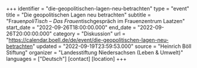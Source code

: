 +++
identifier = "die-geopolitischen-lagen-neu-betrachten"
type = "event"
title = "Die geopolitischen Lagen neu betrachten"
subtitle = "Frauen*poliTisch – Das Frauen*tischgespräch im Frauenzentrum Laatzen"
start_date = "2022-09-26T18:00:00.000"
end_date = "2022-09-26T20:00:00.000"
category = "Diskussion"
url = "https://calendar.boell.de/de/event/die-geopolitischen-lagen-neu-betrachten"
updated = "2022-09-19T23:59:53.000"
source = "Heinrich Böll Stiftung"
organizer = "Landesstiftung Niedersachsen (Leben & Umwelt)"
languages = ["Deutsch"]
[contact]
[location]
+++